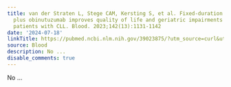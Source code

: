 ```yaml
---
title: van der Straten L, Stege CAM, Kersting S, et al. Fixed-duration venetoclax
  plus obinutuzumab improves quality of life and geriatric impairments in FCR-unfit
  patients with CLL. Blood. 2023;142(13):1131-1142
date: '2024-07-18'
linkTitle: https://pubmed.ncbi.nlm.nih.gov/39023875/?utm_source=curl&utm_medium=rss&utm_campaign=journals&utm_content=7603509&fc=None&ff=20240718181718&v=2.18.0.post9+e462414
source: Blood
description: No ...
disable_comments: true
---
```

No ...